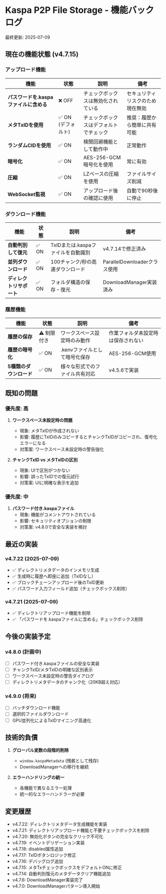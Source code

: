 # Kaspa P2P File Storage - 機能バックログ

最終更新: 2025-07-09

## 現在の機能状態 (v4.7.15)

### アップロード機能

| 機能 | 状態 | 説明 | 備考 |
|------|------|------|------|
| **パスワードを.kaspaファイルに含める** | ❌ OFF | チェックボックスは無効化されている | セキュリティリスクのため現在無効 |
| **メタTxIDを使用** | ✅ ON (デフォルト) | チェックボックスはデフォルトでチェック | 推奨：履歴から簡単に共有可能 |
| **ランダムCIDを使用** | ✅ ON | 検閲回避機能として動作中 | 正常動作 |
| **暗号化** | ✅ ON | AES-256-GCM暗号化を使用 | 常に有効 |
| **圧縮** | ✅ ON | LZベースの圧縮を使用 | ファイルサイズ削減 |
| **WebSocket監視** | ✅ ON | アップロード後の確認に使用 | 自動で90秒後に停止 |

### ダウンロード機能

| 機能 | 状態 | 説明 | 備考 |
|------|------|------|------|
| **自動判別して復元** | ✅ ON | TxIDまたは.kaspaファイルを自動識別 | v4.7.14で修正済み |
| **並列ダウンロード** | ✅ ON | 100チャンク/秒の高速ダウンロード | ParallelDownloaderクラス使用 |
| **ディレクトリサポート** | ✅ ON | フォルダ構造の保存・復元 | DownloadManager実装済み |

### 履歴機能

| 機能 | 状態 | 説明 | 備考 |
|------|------|------|------|
| **履歴の保存** | ⚠️ 制限付き | ワークスペース設定時のみ動作 | 作業フォルダ未設定時は保存されない |
| **履歴の暗号化** | ✅ ON | .kenvファイルとして暗号化保存 | AES-256-GCM使用 |
| **5種類のダウンロード** | ✅ ON | 様々な形式でのファイル共有対応 | v4.5.6で実装 |

## 既知の問題

### 優先度: 高

1. **ワークスペース未設定時の問題**
   - 現象: メタTxIDが作成されない
   - 影響: 履歴にTxIDのみコピーするとチャンクTxIDがコピーされ、復号化エラーになる
   - 対策案: ワークスペース未設定時の警告強化

2. **チャンクTxID vs メタTxIDの区別**
   - 現象: UIで区別がつかない
   - 影響: 誤ったTxIDでの復元試行
   - 対策案: UIに明確な表示を追加

### 優先度: 中

1. **パスワード付き.kaspaファイル**
   - 現象: 機能がコメントアウトされている
   - 影響: セキュリティオプションの制限
   - 対策案: v4.8.0で安全な実装を検討

## 最近の実装

### v4.7.22 (2025-07-09)
- ✅ ディレクトリメタデータのインメモリ生成
- ✅ 生成時に履歴へ即座に追加（TxIDなし）
- ✅ ブロックチェーンアップロード後のTxID更新
- ✅ パスワード入力フィールド追加（チェックボックス削除）

### v4.7.21 (2025-07-09)  
- ✅ ディレクトリアップロード機能を削除
- ✅ 「パスワードを.kaspaファイルに含める」チェックボックス削除

## 今後の実装予定

### v4.8.0 (計画中)
- [ ] パスワード付き.kaspaファイルの安全な実装
- [ ] チャンクTxID/メタTxIDの明確な区別表示
- [ ] ワークスペース未設定時の警告ダイアログ
- [ ] ディレクトリメタデータのチャンク化（20KB超え対応）

### v4.9.0 (将来)
- [ ] バッチダウンロード機能
- [ ] 選択的ファイルダウンロード
- [ ] GPU並列化によるTxIDマイニング高速化

## 技術的負債

1. **グローバル変数の段階的削除**
   - `window.kaspaMetadata` (残骸として残存)
   - DownloadManagerへの移行を継続

2. **エラーハンドリングの統一**
   - 各機能で異なるエラー処理
   - 統一的なエラーハンドラーが必要

## 変更履歴

- v4.7.22: ディレクトリメタデータ生成機能を実装
- v4.7.21: ディレクトリアップロード機能と不要チェックボックスを削除
- v4.7.20: 無効化ボタンの完全なクリック不可化
- v4.7.19: イベントデリゲーション実装
- v4.7.18: disabled属性追加
- v4.7.17: TxIDボタンロジック修正
- v4.7.16: デバッグログ追加
- v4.7.15: メタTxチェックボックスをデフォルトONに修正
- v4.7.14: 自動判別復元のメタデータクリア機能追加
- v4.7.6: DownloadManager実装完了
- v4.7.0: DownloadManagerパターン導入開始